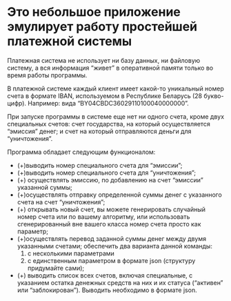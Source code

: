 # Это небольшое приложение эмулирует работу простейшей платежной системы

Платежная система не использует ни базу данных, ни файловую систему, а вся информация “живет” в оперативной памяти только во время работы программы.

В платежной системе каждый клиент имеет какой-то уникальный номер счета в формате IBAN, используемом в Республике Беларусь (28 букво-цифр). Например: вида “BY04CBDC36029110100040000000”.

При запуске программы в системе еще нет ни одного счета, кроме двух специальных счетов: счет государства, на который осуществляется “эмиссия” денег; и счет на который отправляются деньги для “уничтожения”.

Программа обладает следующим функционалом:

- (+)выводить номер специального счета для “эмиссии”;
- (+)выводить номер специального счета для “уничтожения”;
- (+) осуществлять эмиссию, по добавлению на счет “эмиссии” указанной суммы;
- (+)осуществлять отправку определенной суммы денег с указанного счета на счет “уничтожения”;
- (+) открывать новый счет, вы можете генерировать случайный номер счета или по вашему алгоритму, или использовать сгенерированный вне вашего класса номер счета просто как параметр;
- (+)осуществлять перевод заданной суммы денег между двумя указанными счетами; обеспечить два варианта данной команды:
    1) с несколькими параметрами
    2) с единственным параметром в формате json (структуру придумайте сами);
- (+) выводить список всех счетов, включая специальные, с указанием остатка денежных средств на них и их статуса (“активен” или “заблокирован”). Выводить необходимо в формате json.
